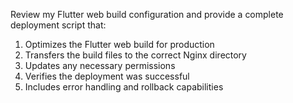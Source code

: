 Review my Flutter web build configuration and provide a complete deployment script that:

1. Optimizes the Flutter web build for production
2. Transfers the build files to the correct Nginx directory
3. Updates any necessary permissions
4. Verifies the deployment was successful
5. Includes error handling and rollback capabilities
